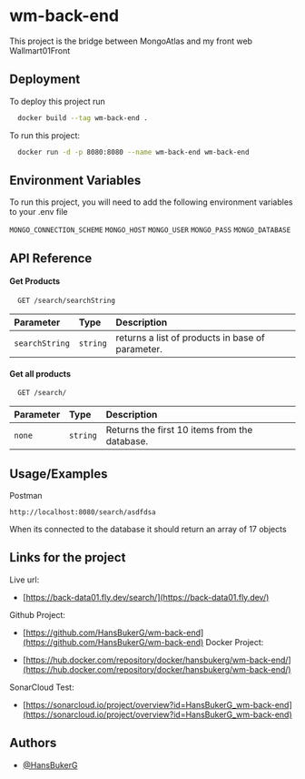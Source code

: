 
# wm-back-end

This project is the bridge between MongoAtlas and my front web Wallmart01Front


## Deployment

To deploy this project run

```bash
  docker build --tag wm-back-end .
```

To run this project:

```bash
  docker run -d -p 8080:8080 --name wm-back-end wm-back-end
```

## Environment Variables

To run this project, you will need to add the following environment variables to your .env file

`MONGO_CONNECTION_SCHEME`
`MONGO_HOST`
`MONGO_USER`
`MONGO_PASS`
`MONGO_DATABASE`


## API Reference

#### Get Products

```http
  GET /search/searchString
```

| Parameter | Type     | Description                |
| :-------- | :------- | :------------------------- |
| `searchString` | `string` | returns a list of products in base of parameter. |

#### Get all products

```http
  GET /search/
```

| Parameter | Type     | Description                       |
| :-------- | :------- | :-------------------------------- |
| `none`    | `string` | Returns the first 10 items from the database. |




## Usage/Examples

Postman
```
http://localhost:8080/search/asdfdsa
```
When its connected to the database it should return an array of 17 objects


## Links for the project
 Live url:

  - [https://back-data01.fly.dev/search/](https://back-data01.fly.dev/)

Github Project:
 - [https://github.com/HansBukerG/wm-back-end](https://github.com/HansBukerG/wm-back-end)
 Docker Project:

 - [https://hub.docker.com/repository/docker/hansbukerg/wm-back-end/](https://hub.docker.com/repository/docker/hansbukerg/wm-back-end/)

 SonarCloud Test:

  - [https://sonarcloud.io/project/overview?id=HansBukerG_wm-back-end](https://sonarcloud.io/project/overview?id=HansBukerG_wm-back-end)

 



## Authors

- [@HansBukerG](https://www.github.com/HansBukerG)

